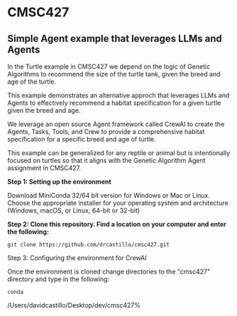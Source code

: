 <h1>CMSC427</h1>
<h2>Simple Agent example that leverages LLMs and Agents</h2>

<p>In the Turtle example in CMSC427 we depend on the logic of Genetic Algorithms 
to recommend the size of the turtle tank, given the breed and age of the turtle. 

This example demonstrates an alternative approch that leverages LLMs and Agents
to effectively recommend a habitat specification for a given turtle given the breed and age. 

We leverage an open source Agent framework called CrewAI to create the Agents, Tasks, Tools,
and Crew to provide a comprehensive habitat specification for a specific breed and age of turtle.

This example can be generalized for any reptile or animal but is intentionally focused on turtles 
so that it aligns with the Genetic Algorithm Agent assignment in CMSC427.</p>

<strong>Step 1: Setting up the environment</strong>

Download MiniConda 32/64 bit version for Windows or Mac or Linux. Choose the appropriate installer for your 
operating system and architecture (Windows, macOS, or Linux, 64-bit or 32-bit)

<strong>Step 2: Clone this repository. Find a location on your computer and enter the following:</strong>

`git clone https://github.com/drcastillo/cmsc427.git`

Step 3: Configuring the environment for CrewAI

Once the environment is cloned change directories to the "cmsc427" directory and type in the following:

`conda `

/Users/davidcastillo/Desktop/dev/cmsc427% 
